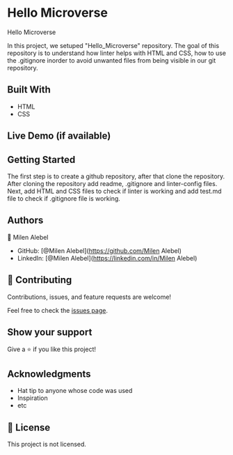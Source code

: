 
# Hello Microverse
Hello Microverse


In this project, we setuped "Hello_Microverse" repository. The goal of this repository is to understand how linter helps with HTML and CSS, how to use the .gitignore inorder to avoid unwanted files from being visible in our git repository. 

## Built With

- HTML
- CSS


## Live Demo (if available)

## Getting Started

The first step is to create a github repository, after that clone the repository. After cloning the repository add readme, .gitignore and linter-config files. Next, add HTML and CSS files to check if linter is working and add test.md file to check if .gitignore file is working.



## Authors

👤 Milen Alebel

- GitHub: [@Milen Alebel](https://github.com/Milen Alebel)
- LinkedIn: [@Milen Alebel](https://linkedin.com/in/Milen Alebel)


## 🤝 Contributing

Contributions, issues, and feature requests are welcome!

Feel free to check the [issues page](../../issues/).

## Show your support

Give a ⭐️ if you like this project!

## Acknowledgments

- Hat tip to anyone whose code was used
- Inspiration
- etc

## 📝 License

This project is not licensed.
